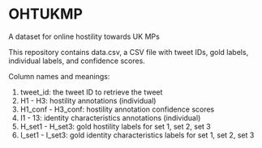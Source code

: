 # OHTUKMP
A dataset for online hostility towards UK MPs

This repository contains data.csv, a CSV file with tweet IDs, gold labels, individual labels, and confidence scores.

Column names and meanings:
1. tweet_id: the tweet ID to retrieve the tweet
2. H1 - H3: hostility annotations (individual)
3. H1_conf - H3_conf: hostility annotation confidence scores
4. I1 - 13: identity characteristics annotations (individual)
5. H_set1 - H_set3: gold hostility labels for set 1, set 2, set 3
6. I_set1 - I_set3: gold identity characteristics labels for set 1, set 2, set 3

